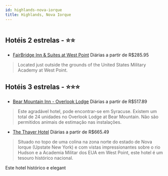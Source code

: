 ```yaml
---
id: highlands-nova-iorque
title: Highlands, Nova Iorque
---
```


<center><img src="https://photos.hotelbeds.com/giata/34/346286/346286a_hb_a_001.jpg" alt="" /></center>


## Hotéis 2 estrelas - ⭐️⭐️

-    [FairBridge Inn & Suites at West Point](https://www.hurb.com/hoteis/highlands/fairbridge-inn-suites-at-west-point-JNP-JP930111?cmp=18055) Diárias a partir de R$285.95
   > Located just outside the grounds of the United States Military Academy at West Point.

## Hotéis 3 estrelas - ⭐️⭐️⭐️

-    [Bear Mountain Inn - Overlook Lodge](https://www.hurb.com/hoteis/highlands/bear-mountain-inn-overlook-lodge-JNP-JP311146?cmp=18055) Diárias a partir de R$517.89
   > Este agradável hotel, pode encontrar-se em Syracuse. Existem um total de 24 unidades no Overlook Lodge at Bear Mountain. Não são permitidos animais de estimação nas instalações. 
-    [The Thayer Hotel](https://www.hurb.com/hoteis/highlands/the-thayer-hotel-JNP-JP024077?cmp=18055) Diárias a partir de R$665.49
   > Situado no topo de uma colina na zona norte do estado de Nova Iorque (Upstate New York) e com vistas impressionantes sobre o rio Hudson e a Academia Militar dos EUA em West Point, este hotel é um tesouro histórico nacional.

Este hotel histórico e elegant
